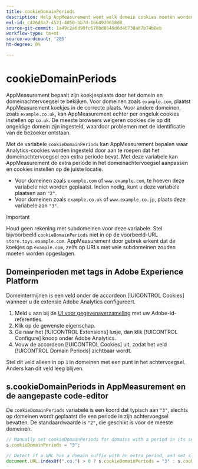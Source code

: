 ```yaml
---
title: cookieDomainPeriods
description: Help AppMeasurement weet welk domein cookies moeten worden opgeslagen als het achtervoegsel van uw domein een punt bevat.
exl-id: c426d6a7-4521-4d50-bb7d-1664920618d8
source-git-commit: 1a49c2a6d90fc670bd0646d6d40738a87b74b8eb
workflow-type: tm+mt
source-wordcount: '285'
ht-degree: 0%

---
```


# cookieDomainPeriods

AppMeasurement bepaalt zijn koekjesplaats door het domein en domeinachtervoegsel te bekijken. Voor domeinen zoals `example.com`, plaatst AppMeasurement koekjes in de correcte plaats. Voor andere domeinen, zoals `example.co.uk`, kan AppMeasurement echter per ongeluk cookies instellen op `co.uk`. De meeste browsers weigeren cookies die op dit ongeldige domein zijn ingesteld, waardoor problemen met de identificatie van de bezoeker ontstaan.

Met de variabele `cookieDomainPeriods` kan AppMeasurement bepalen waar Analytics-cookies worden ingesteld door aan te roepen dat het domeinachtervoegsel een extra periode bevat. Met deze variabele kan AppMeasurement de extra periode in het domeinachtervoegsel aanpassen en cookies instellen op de juiste locatie.

* Voor domeinen zoals `example.com` of `www.example.com`, te hoeven deze variabele niet worden geplaatst. Indien nodig, kunt u deze variabele plaatsen aan `"2"`.
* Voor domeinen zoals `example.co.uk` of `www.example.co.jp`, plaats deze variabele aan `"3"`.

>[!IMPORTANT]
>
>Houd geen rekening met subdomeinen voor deze variabele. Stel bijvoorbeeld `cookieDomainPeriods` niet in op de voorbeeld-URL `store.toys.example.com`. AppMeasurement door gebrek erkent dat de koekjes op `example.com`, zelfs op URLs met vele subdomeinen zouden moeten worden opgeslagen.

## Domeinperioden met tags in Adobe Experience Platform

Domeintermijnen is een veld onder de accordeon [!UICONTROL Cookies] wanneer u de extensie Adobe Analytics configureert.

1. Meld u aan bij de [UI voor gegevensverzameling](https://experience.adobe.com/data-collection) met uw Adobe-id-referenties.
1. Klik op de gewenste eigenschap.
1. Ga naar het [!UICONTROL Extensions] lusje, dan klik [!UICONTROL Configure] knoop onder Adobe Analytics.
1. Vouw de accordeon [!UICONTROL Cookies] uit, zodat het veld [!UICONTROL Domain Periods] zichtbaar wordt.

Stel dit veld alleen in op `3` in domeinen met een punt in het achtervoegsel. Anders kan dit veld leeg blijven.

## s.cookieDomainPeriods in AppMeasurement en de aangepaste code-editor

De `cookieDomainPeriods` variabele is een koord dat typisch aan `"3"`, slechts op domeinen wordt geplaatst die een periode in zijn achtervoegsel bevatten. De standaardwaarde is `"2"`, die geschikt is voor de meeste domeinen.

```js
// Manually set cookieDomainPeriods for domains with a period in its suffix, such as www.example.co.uk
s.cookieDomainPeriods = "3";

// Detect if a URL has a domain suffix with an extra period, and set s.cookieDomainPeriods automatically
document.URL.indexOf(".co.") > 0 ? s.cookieDomainPeriods = "3" : s.cookieDomainPeriods = "2";
```
